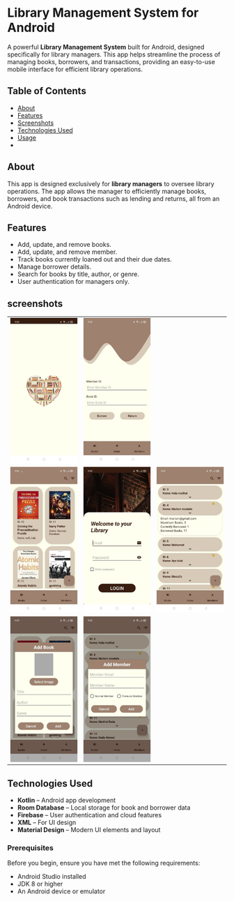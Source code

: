 # Library Management System for Android

A powerful **Library Management System** built for Android, designed specifically for library managers. This app helps streamline the process of managing books, borrowers, and transactions, providing an easy-to-use mobile interface for efficient library operations.

## Table of Contents
- [About](#about)
- [Features](#features)
- [Screenshots](#screenshots)
- [Technologies Used](#technologies-used)
- [Usage](#usage)
- 

## About

This app is designed exclusively for **library managers** to oversee library operations. The app allows the manager to efficiently manage books, borrowers, and book transactions such as lending and returns, all from an Android device.

## Features

- Add, update, and remove books.
- Add, update, and remove member.
- Track books currently loaned out and their due dates.
- Manage borrower details.
- Search for books by title, author, or genre.
- User authentication for managers only.

## screenshots
<table>
  <tr>
    <td><img src="photo_6012343689550086387_y.jpg" width="200"></td>
    <td><img src="photo_6012343689550086388_y.jpg" width="200"></td>
  </tr>
  <tr>
    <td><img src="photo_6012343689550086391_y.jpg" width="200"></td>
    <td><img src="photo_6012343689550086386_y.jpg" width="200"></td>
    <td><img src="photo_6012343689550086392_y.jpg" width="200"></td>
  </tr>
   <tr>
    <td><img src="photo_6012343689550086389_y.jpg" width="200"></td>
    <td><img src="photo_6012343689550086390_y.jpg" width="200"></td>
  </tr>
</table>




## Technologies Used

- **Kotlin** – Android app development
- **Room Database** – Local storage for book and borrower data
- **Firebase** – User authentication and cloud features
- **XML** – For UI design
- **Material Design** – Modern UI elements and layout


### Prerequisites

Before you begin, ensure you have met the following requirements:

- Android Studio installed
- JDK 8 or higher
- An Android device or emulator

